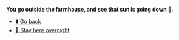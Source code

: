 **You go outside the farmhouse, and see that sun is going down 🌄.**

- [⬇️ Go back](../9/9-2.md)
- [🥱 Stay here overnight](8-2AEA.md)